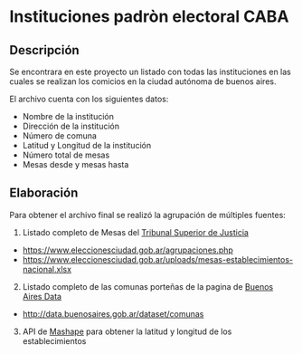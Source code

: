 # Instituciones padròn electoral CABA
## Descripción

Se encontrara en este proyecto un listado con todas las instituciones en las cuales se realizan los comicios en la ciudad autónoma de buenos aires.

El archivo cuenta con los siguientes datos:

* Nombre de la institución
* Dirección de la institución
* Número de comuna
* Latitud y Longitud de la institución
* Número total de mesas
* Mesas desde y mesas hasta

## Elaboración

Para obtener el archivo final se realizó la agrupación de múltiples fuentes:

1. Listado completo de Mesas del [Tribunal Superior de Justicia](https://www.eleccionesciudad.gob.ar)

* https://www.eleccionesciudad.gob.ar/agrupaciones.php
* https://www.eleccionesciudad.gob.ar/uploads/mesas-establecimientos-nacional.xlsx

2. Listado completo de las comunas porteñas de la pagina de [Buenos Aires Data](http://data.buenosaires.gob.ar)

* http://data.buenosaires.gob.ar/dataset/comunas

3. API de [Mashape](https://www.mashape.com/shatsar/google-geocoding) para obtener la latitud y longitud de los establecimientos
